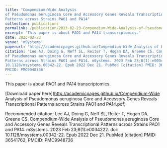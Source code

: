 ```yaml
---
title: "Compendium-Wide Analysis
of Pseudomonas aeruginosa Core and Accessory Genes Reveals Transcriptional
Patterns across Strains PAO1 and PA14"
collection: publications
permalink: /publication/2023-02-23-Compendium-Wide-Analysis-of-Pseudomonas-aeruginosa-Core-and-Accessory-Genes-Reveals-Transcriptional-Patterns-across-Strains-PAO1-and-PA14
excerpt: 'This paper is about PAO1 and PA14 transcriptomics.'
date: 2023-02-23
venue: 'mSystems'
paperurl: 'http://academicpages.github.io/Compendium-Wide Analysis of Pseudomonas aeruginosa Core and Accessory Genes Reveals Transcriptional Patterns across Strains PAO1 and PA14.pdf'
citation: 'Lee AJ, Doing G, Neff SL, Reiter T, Hogan DA, Greene CS. Compendium-Wide Analysis
of Pseudomonas aeruginosa Core and Accessory Genes Reveals Transcriptional
Patterns across Strains PAO1 and PA14. mSystems. 2023 Feb 23;8(1):e0034222. doi: 
10.1128/msystems.00342-22. Epub 2022 Dec 21. PubMed [citation] PMID: 36541762,
PMCID: PMC9948736'
---
```

This paper is about PAO1 and PA14 transcriptomics.

[Download paper here](http://academicpages.github.io/Compendium-Wide Analysis of Pseudomonas aeruginosa Core and Accessory Genes Reveals Transcriptional Patterns across Strains PAO1 and PA14.pdf)

Recommended citation: Lee AJ, Doing G, Neff SL, Reiter T, Hogan DA, Greene CS. Compendium-Wide Analysis
of Pseudomonas aeruginosa Core and Accessory Genes Reveals Transcriptional
Patterns across Strains PAO1 and PA14. mSystems. 2023 Feb 23;8(1):e0034222. doi: 
10.1128/msystems.00342-22. Epub 2022 Dec 21. PubMed [citation] PMID: 36541762,
PMCID: PMC9948736